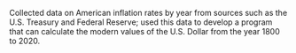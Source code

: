 Collected data on American inflation rates by year from sources such as the U.S. Treasury and Federal Reserve; used this data to develop a program that can calculate the modern values of the U.S. Dollar from the year 1800 to 2020.
